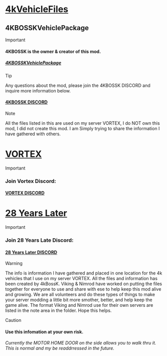 # <ins>4kVehicleFiles</ins>

## 4KBOSSKVehiclePackage
>[!IMPORTANT]
> #### **4KBOSSK is the owner & creator of this mod.**
> ##### [4KBOSSKVehiclePackage](https://steamcommunity.com/sharedfiles/filedetails/?id=3387855369&searchtext=4kboos)

> [!TIP]
> Any questions about the mod, please join the 4KBOSSK DISCORD and inquire more information below.
> #### [4KBOSSK DISCORD](https://discord.gg/U53MFkSCYb)

> [!NOTE]
> All the files listed in this are used on my server VORTEX,
> I do NOT own this mod, I did not create this mod. I am Simply trying to share the information I have gathered with others.

# <INS>**VORTEX**</INS>
> [!important]
> ### Join **Vortex** Discord:
> #### [VORTEX DISCORD](https://discord.gg/HYZXB2fWZ2)


# <INS>28 Years Later</INS>
> [!important]
> ### Join **28 Years Late** Discord:
> #### [28 Years Later DISCORD](https://discord.gg/EMCfNfut5t)


> [!WARNING]
> The info is information I have gathered and placed in one location for the 4k vehicles that I use on my server VORTEX.
> All the files and information has been created by 4kBossK. Viking & Nimrod have worked on putting the files together for everyone to use and share with ese to help keep this
> mod alive and growing. We are all volunteers and do these types of things to make your server modding a little bit more smother, better, and help keep the game alive.
> The format Viking and Nimrod use for their own servers are listed in the note area in the folder. Hope this helps.




>[!CAUTION]
> #### Use this infomation at your own risk.
> _Currently the MOTOR HOME DOOR on the side allows you to walk thru it. This is normal and my be readdrressed in the future._
